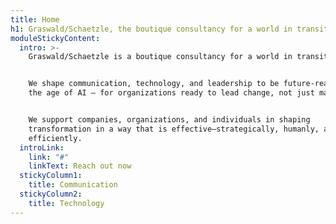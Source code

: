 ```yaml
---
title: Home
h1: Graswald/Schaetzle, the boutique consultancy for a world in transition
moduleStickyContent:
  intro: >-
    Graswald/Schaetzle is a boutique consultancy for a world in transition.


    We shape communication, technology, and leadership to be future-ready for
    the age of AI – for organizations ready to lead change, not just manage it.


    We support companies, organizations, and individuals in shaping
    transformation in a way that is effective—strategically, humanly, and
    efficiently.
  introLink:
    link: "#"
    linkText: Reach out now
  stickyColumn1:
    title: Communication
  stickyColumn2:
    title: Technology
---
```

